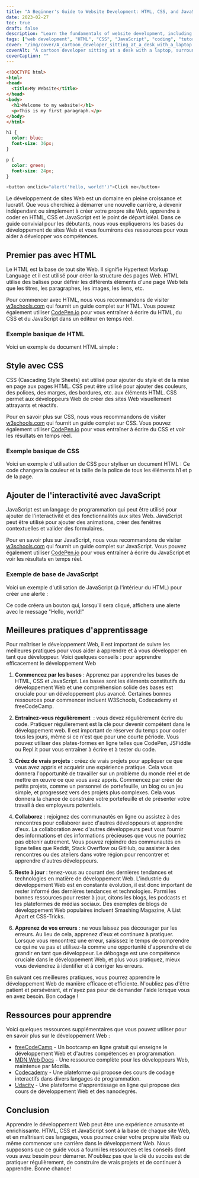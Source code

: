 ```yaml
---
title: "A Beginner's Guide to Website Development: HTML, CSS, and JavaScript"
date: 2023-02-27
toc: true
draft: false
description: "Learn the fundamentals of website development, including HTML, CSS, and JavaScript, with this beginner-friendly guide."
tags: ["web development", "HTML", "CSS", "JavaScript", "coding", "tutorial", "learning", "beginner", "CodePen", "W3Schools", "best practices", "resources", "freeCodeCamp", "MDN Web Docs", "Codecademy", "Udacity", "collaboration", "debugging", "projects"]
cover: "/img/cover/A_cartoon_developer_sitting_at_a_desk_with_a_laptop.png"
coverAlt: "A cartoon developer sitting at a desk with a laptop, surrounded by various HTML, CSS, and JavaScript elements floating in the air around them."
coverCaption: ""
---
```

```html
<!DOCTYPE html>
<html>
<head>
  <title>My Website</title>
</head>
<body>
  <h1>Welcome to my website!</h1>
  <p>This is my first paragraph.</p>
</body>
</html>
```
```CSS
h1 {
  color: blue;
  font-size: 36px;
}

p {
  color: green;
  font-size: 24px;
}
```
```js
<button onclick="alert('Hello, world!')">Click me</button>
```

 Le développement de sites Web est un domaine en pleine croissance et lucratif. Que vous cherchiez à démarrer une nouvelle carrière, à devenir indépendant ou simplement à créer votre propre site Web, apprendre à coder en HTML, CSS et JavaScript est le point de départ idéal. Dans ce guide convivial pour les débutants, nous vous expliquerons les bases du développement de sites Web et vous fournirons des ressources pour vous aider à développer vos compétences.  ## Premier pas avec HTML  Le HTML est la base de tout site Web. Il signifie Hypertext Markup Language et il est utilisé pour créer la structure des pages Web. HTML utilise des balises pour définir les différents éléments d'une page Web tels que les titres, les paragraphes, les images, les liens, etc.  Pour commencer avec HTML, nous vous recommandons de visiter [w3schools.com](https://www.w3schools.com/html/) qui fournit un guide complet sur HTML. Vous pouvez également utiliser [CodePen.io](https://codepen.io/) pour vous entraîner à écrire du HTML, du CSS et du JavaScript dans un éditeur en temps réel.  ### Exemple basique de HTML  Voici un exemple de document HTML simple :  ## Style avec CSS CSS (Cascading Style Sheets) est utilisé pour ajouter du style et de la mise en page aux pages HTML. CSS peut être utilisé pour ajouter des couleurs, des polices, des marges, des bordures, etc. aux éléments HTML. CSS permet aux développeurs Web de créer des sites Web visuellement attrayants et réactifs.  Pour en savoir plus sur CSS, nous vous recommandons de visiter [w3schools.com](https://www.w3schools.com/css) qui fournit un guide complet sur CSS. Vous pouvez également utiliser [CodePen.io](https://codepen.io/) pour vous entraîner à écrire du CSS et voir les résultats en temps réel.  ### Exemple basique de CSS Voici un exemple d'utilisation de CSS pour styliser un document HTML : Ce code changera la couleur et la taille de la police de tous les éléments h1 et p de la page.  ## Ajouter de l'interactivité avec JavaScript JavaScript est un langage de programmation qui peut être utilisé pour ajouter de l'interactivité et des fonctionnalités aux sites Web. JavaScript peut être utilisé pour ajouter des animations, créer des fenêtres contextuelles et valider des formulaires.  Pour en savoir plus sur JavaScript, nous vous recommandons de visiter [w3schools.com](https://www.w3schools.com/js/) qui fournit un guide complet sur JavaScript. Vous pouvez également utiliser [CodePen.io](https://codepen.io/) pour vous entraîner à écrire du JavaScript et voir les résultats en temps réel.  ### Exemple de base de JavaScript  Voici un exemple d'utilisation de JavaScript (à l'intérieur du HTML) pour créer une alerte :   Ce code créera un bouton qui, lorsqu'il sera cliqué, affichera une alerte avec le message "Hello, world!"  ## Meilleures pratiques d'apprentissage  Pour maîtriser le développement Web, il est important de suivre les meilleures pratiques pour vous aider à apprendre et à vous développer en tant que développeur. Voici quelques conseils : pour apprendre efficacement le développement Web  1. **Commencez par les bases** : Apprenez par apprendre les bases de HTML, CSS et JavaScript. Les bases sont les éléments constitutifs du développement Web et une compréhension solide des bases est cruciale pour un développement plus avancé. Certaines bonnes ressources pour commencer incluent W3Schools, Codecademy et freeCodeCamp.  2. **Entraînez-vous régulièrement**  : vous devez régulièrement écrire du code. Pratiquer régulièrement est la clé pour devenir compétent dans le développement web. Il est important de réserver du temps pour coder tous les jours, même si ce n'est que pour une courte période. Vous pouvez utiliser des plates-formes en ligne telles que CodePen, JSFiddle ou Repl.it pour vous entraîner à écrire et à tester du code.  3. **Créez de vrais projets** : créez de vrais projets pour appliquer ce que vous avez appris et acquérir une expérience pratique. Cela vous donnera l'opportunité de travailler sur un problème du monde réel et de mettre en œuvre ce que vous avez appris. Commencez par créer de petits projets, comme un personnel de portefeuille, un blog ou un jeu simple, et progressez vers des projets plus complexes. Cela vous donnera la chance de construire votre portefeuille et de présenter votre travail à des employeurs potentiels.  4. **Collaborez** : rejoignez des communautés en ligne ou assistez à des rencontres pour collaborer avec d'autres développeurs et apprendre d'eux. La collaboration avec d'autres développeurs peut vous fournir des informations et des informations précieuses que vous ne pourriez pas obtenir autrement. Vous pouvez rejoindre des communautés en ligne telles que Reddit, Stack Overflow ou GitHub, ou assister à des rencontres ou des ateliers dans votre région pour rencontrer et apprendre d'autres développeurs.  5. **Reste à jour** : tenez-vous au courant des dernières tendances et technologies en matière de développement Web. L'industrie du développement Web est en constante évolution, il est donc important de rester informé des dernières tendances et technologies. Parmi les bonnes ressources pour rester à jour, citons les blogs, les podcasts et les plateformes de médias sociaux. Des exemples de blogs de développement Web populaires incluent Smashing Magazine, A List Apart et CSS-Tricks.  6. **Apprenez de vos erreurs** : ne vous laissez pas décourager par les erreurs. Au lieu de cela, apprenez d'eux et continuez à pratiquer. Lorsque vous rencontrez une erreur, saisissez le temps de comprendre ce qui ne va pas et utilisez-la comme une opportunité d'apprendre et de grandir en tant que développeur. Le débogage est une compétence cruciale dans le développement Web, et plus vous pratiquez, mieux vous deviendrez à identifier et à corriger les erreurs.  En suivant ces meilleures pratiques, vous pourrez apprendre le développement Web de manière efficace et efficiente. N'oubliez pas d'être patient et persévérant, et n'ayez pas peur de demander l'aide lorsque vous en avez besoin. Bon codage !  ## Ressources pour apprendre  Voici quelques ressources supplémentaires que vous pouvez utiliser pour en savoir plus sur le développement Web :  - [freeCodeCamp](https://www.freecodecamp.org/) - Un bootcamp en ligne gratuit qui enseigne le développement Web et d'autres compétences en programmation. - [MDN Web Docs](https://developer.mozilla.org/en-US/docs/Web) - Une ressource complète pour les développeurs Web, maintenue par Mozilla. - [Codecademy](https://www.codecademy.com/) - Une plateforme qui propose des cours de codage interactifs dans divers langages de programmation. - [Udacity](https://www.udacity.com/) - Une plateforme d'apprentissage en ligne qui propose des cours de développement Web et des nanodegrés.  ## Conclusion  Apprendre le développement Web peut être une expérience amusante et enrichissante. HTML, CSS et JavaScript sont à la base de chaque site Web, et en maîtrisant ces langages, vous pourrez créer votre propre site Web ou même commencer une carrière dans le développement Web. Nous supposons que ce guide vous a fourni les ressources et les conseils dont vous avez besoin pour démarrer. N'oubliez pas que la clé du succès est de pratiquer régulièrement, de construire de vrais projets et de continuer à apprendre. Bonne chance!